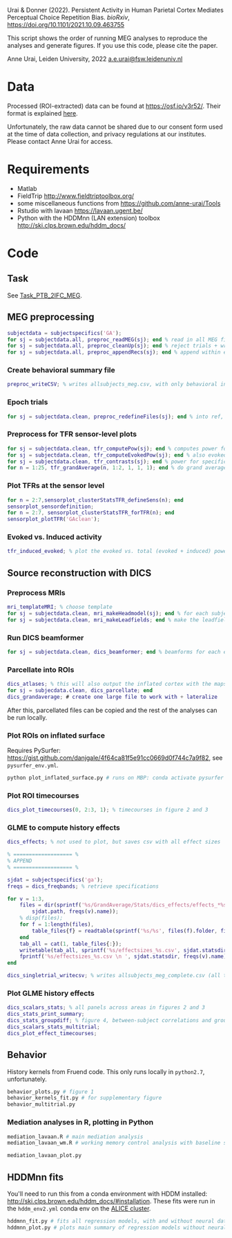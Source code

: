 Urai &amp; Donner (2022). Persistent Activity in Human Parietal Cortex Mediates Perceptual Choice Repetition Bias. _bioRxiv_, https://doi.org/10.1101/2021.10.09.463755

This script shows the order of running MEG analyses to reproduce the analyses and generate figures. 
If you use this code, please cite the paper.

Anne Urai, Leiden University, 2022
a.e.urai@fsw.leidenuniv.nl


# Data #

Processed (ROI-extracted) data can be found at https://osf.io/v3r52/. Their format is explained [here](https://github.com/anne-urai/2022_Urai_choicehistory_MEG/tree/main/Data_description.md).

Unfortunately, the raw data cannot be shared due to our consent form used at the time of data collection, and privacy regulations at our institutes. Please contact Anne Urai for access.

# Requirements #
- Matlab
- FieldTrip http://www.fieldtriptoolbox.org/
- some miscellaneous functions from https://github.com/anne-urai/Tools
- Rstudio with lavaan https://lavaan.ugent.be/
- Python with the HDDMnn (LAN extension) toolbox http://ski.clps.brown.edu/hddm_docs/

# Code #

## Task ##

See [Task_PTB_2IFC_MEG](https://github.com/anne-urai/2022_Urai_choicehistory_MEG/tree/main/Task_PTB_2IFC_MEG).

## MEG preprocessing ##
``` matlab
subjectdata = subjectspecifics('GA');
for sj = subjectdata.all, preproc_readMEG(sj); end % read in all MEG files
for sj = subjectdata.all, preproc_cleanUp(sj); end % reject trials + write clean csv file
for sj = subjectdata.all, preproc_appendRecs(sj); end % append within each session
```

### Create behavioral summary file ###
``` matlab
preproc_writeCSV; % writes allsubjects_meg.csv, with only behavioral info
```

### Epoch trials ###
```matlab
for sj = subjectdata.clean, preproc_redefineFiles(sj); end % into ref, stim, resp and fb
```

### Preprocess for TFR sensor-level plots ###

``` matlab
for sj = subjectdata.clean, tfr_computePow(sj); end % computes power for each single trial
for sj = subjectdata.clean, tfr_computeEvokedPow(sj); end % also evoked-only power for computing the phase-locked gamma
for sj = subjectdata.clean, tfr_contrasts(sj); end % power for specific subsets of trials
for n = 1:25, tfr_grandAverage(n, 1:2, 1, 1, 1); end % do grand average across ERFs and TFRs
```

### Plot TFRs at the sensor level ###

``` matlab
for n = 2:7,sensorplot_clusterStatsTFR_defineSens(n); end
sensorplot_sensordefinition;
for n = 2:7, sensorplot_clusterStatsTFR_forTFR(n); end
sensorplot_plotTFR('GAclean');
```

### Evoked vs. Induced activity ###
``` matlab
tfr_induced_evoked; % plot the evoked vs. total (evoked + induced) power for determining the visual gamma frequency band
```

## Source reconstruction with DICS ##

### Preprocess MRIs ###
``` matlab
mri_templateMRI; % choose template
for sj = subjectdata.clean, mri_makeHeadmodel(sj); end % for each subject, make a headmodel
for sj = subjectdata.clean, mri_makeLeadfields; end % make the leadfields from the headmodel and sensor position
```


### Run DICS beamformer ###
```matlab
for sj = subjectdata.clean, dics_beamformer; end % beamforms for each epoch and freq range
```

### Parcellate into ROIs ###
``` matlab
dics_atlases; % this will also output the inflated cortex with the maps on top
for sj = subjecdata.clean, dics_parcellate; end
dics_grandaverage; # create one large file to work with + lateralize
```

After this, parcellated files can be copied and the rest of the analyses can be run locally.

### Plot ROIs on inflated surface ###
Requires PySurfer: https://gist.github.com/danjgale/4f64ca81f5e91cc0669d0f744c7a9f82, see `pysurfer_env.yml`.

``` python
python plot_inflated_surface.py # runs on MBP: conda activate pysurfer
```

### Plot ROI timecourses ###
``` matlab
dics_plot_timecourses(0, 2:3, 1); % timecourses in figure 2 and 3
```

### GLME to compute history effects ###

```matlab
dics_effects; % not used to plot, but saves csv with all effect sizes

% =================== %
% APPEND
% =================== %

sjdat = subjectspecifics('ga');
freqs = dics_freqbands; % retrieve specifications

for v = 1:3,
    files = dir(sprintf('%s/GrandAverage/Stats/dics_effects/effects_*%s_*.csv', ...
        sjdat.path, freqs(v).name));
    % disp(files);
    for f = 1:length(files),
        table_files{f} = readtable(sprintf('%s/%s', files(f).folder, files(f).name));
    end
    tab_all = cat(1, table_files{:});
    writetable(tab_all, sprintf('%s/effectsizes_%s.csv', sjdat.statsdir, freqs(v).name));
    fprintf('%s/effectsizes_%s.csv \n ', sjdat.statsdir, freqs(v).name)
end

dics_singletrial_writecsv; % writes allsubjects_meg_complete.csv (all trials, all ROIs) and allsubjects_meg_lean.csv (smaller, for HDDMnn and mediaiton)
```

### Plot GLME history effects ###
```matlab
dics_scalars_stats; % all panels across areas in figures 2 and 3
dics_stats_print_summary;
dics_stats_groupdiff; % figure 4, between-subject correlations and group effects
dics_scalars_stats_multitrial;
dics_plot_effect_timecourses;
```

## Behavior ##

History kernels from Fruend code. This only runs locally in `python2.7`, unfortunately.
``` python
behavior_plots.py # figure 1
behavior_kernels_fit.py # for supplementary figure
behavior_multitrial.py
```

### Mediation analyses in R, plotting in Python ###
``` R
mediation_lavaan.R # main mediation analysis
mediation_lavaan_wm.R # working memory control analysis with baseline signal
```
``` python
mediation_lavaan_plot.py
```

## HDDMnn fits ##
You'll need to run this from a conda environment with HDDM installed: http://ski.clps.brown.edu/hddm_docs/#installation. These fits were run in the `hddm_env2.yml` conda env on the [ALICE cluster](https://wiki.alice.universiteitleiden.nl/index.php?title=ALICE_User_Documentation_Wiki).

``` python
hddmnn_fit.py # fits all regression models, with and without neural data. see also stopos/hddm_submit
hddmnn_plot.py # plots main summary of regression models without neural data (replicate eLife paper)
```
